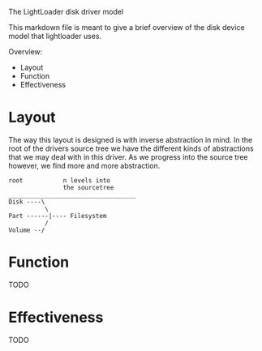 The LightLoader disk driver model

This markdown file is meant to give a brief overview of the disk device model that lightloader uses.

Overview:
  - Layout
  - Function
  - Effectiveness

# Layout

The way this layout is designed is with inverse abstraction in mind. In the root of the drivers source tree we have the different kinds of abstractions that we may deal with in this driver. As we progress into the source tree however, we find more and more abstraction.

    root           n levels into 
                   the sourcetree
    ___________________________________
    Disk ----\
              \
    Part ------|---- Filesystem
              /
    Volume --/

# Function

TODO

# Effectiveness

TODO
